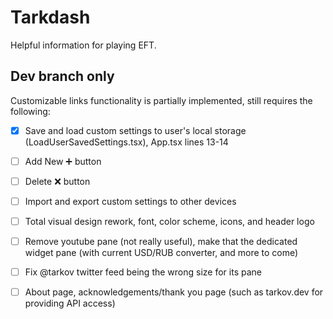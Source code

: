 # Tarkdash

Helpful information for playing EFT.

## Dev branch only

Customizable links functionality is partially implemented, still requires the following:

- [x] Save and load custom settings to user's local storage (LoadUserSavedSettings.tsx), App.tsx lines 13-14
- [ ] Add New ➕ button
- [ ] Delete ❌ button

- [ ] Import and export custom settings to other devices

- [ ] Total visual design rework, font, color scheme, icons, and header logo
- [ ] Remove youtube pane (not really useful), make that the dedicated widget pane (with current USD/RUB converter, and more to come)
- [ ] Fix @tarkov twitter feed being the wrong size for its pane
- [ ] About page, acknowledgements/thank you page (such as tarkov.dev for providing API access)
